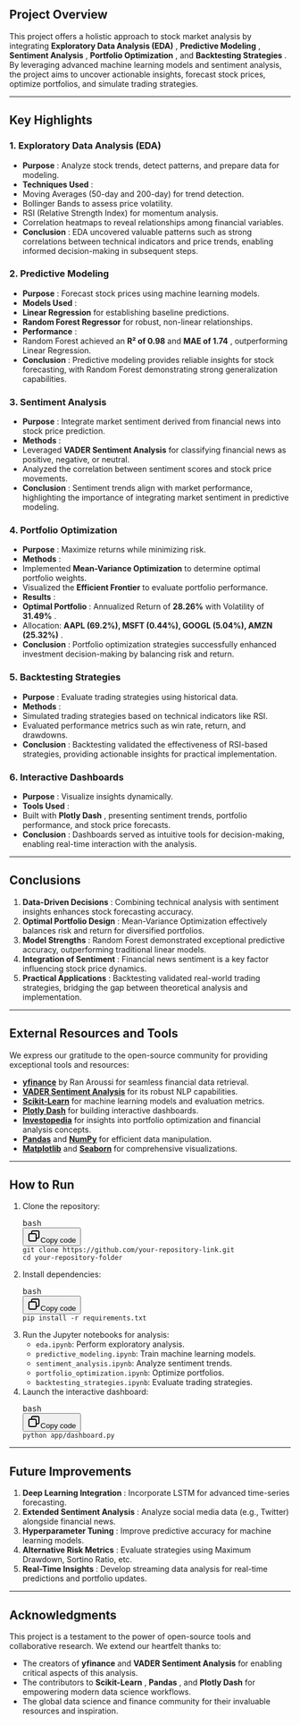
## **Project Overview**

This project offers a holistic approach to stock market analysis by integrating  **Exploratory Data Analysis (EDA)** ,  **Predictive Modeling** ,  **Sentiment Analysis** ,  **Portfolio Optimization** , and  **Backtesting Strategies** . By leveraging advanced machine learning models and sentiment analysis, the project aims to uncover actionable insights, forecast stock prices, optimize portfolios, and simulate trading strategies.

---

## **Key Highlights**

### **1. Exploratory Data Analysis (EDA)**

* **Purpose** : Analyze stock trends, detect patterns, and prepare data for modeling.
* **Techniques Used** :
* Moving Averages (50-day and 200-day) for trend detection.
* Bollinger Bands to assess price volatility.
* RSI (Relative Strength Index) for momentum analysis.
* Correlation heatmaps to reveal relationships among financial variables.
* **Conclusion** : EDA uncovered valuable patterns such as strong correlations between technical indicators and price trends, enabling informed decision-making in subsequent steps.

### **2. Predictive Modeling**

* **Purpose** : Forecast stock prices using machine learning models.
* **Models Used** :
* **Linear Regression** for establishing baseline predictions.
* **Random Forest Regressor** for robust, non-linear relationships.
* **Performance** :
* Random Forest achieved an **R² of 0.98** and  **MAE of 1.74** , outperforming Linear Regression.
* **Conclusion** : Predictive modeling provides reliable insights for stock forecasting, with Random Forest demonstrating strong generalization capabilities.

### **3. Sentiment Analysis**

* **Purpose** : Integrate market sentiment derived from financial news into stock price prediction.
* **Methods** :
* Leveraged **VADER Sentiment Analysis** for classifying financial news as positive, negative, or neutral.
* Analyzed the correlation between sentiment scores and stock price movements.
* **Conclusion** : Sentiment trends align with market performance, highlighting the importance of integrating market sentiment in predictive modeling.

### **4. Portfolio Optimization**

* **Purpose** : Maximize returns while minimizing risk.
* **Methods** :
* Implemented **Mean-Variance Optimization** to determine optimal portfolio weights.
* Visualized the **Efficient Frontier** to evaluate portfolio performance.
* **Results** :
* **Optimal Portfolio** : Annualized Return of **28.26%** with Volatility of  **31.49%** .
* Allocation:  **AAPL (69.2%), MSFT (0.44%), GOOGL (5.04%), AMZN (25.32%)** .
* **Conclusion** : Portfolio optimization strategies successfully enhanced investment decision-making by balancing risk and return.

### **5. Backtesting Strategies**

* **Purpose** : Evaluate trading strategies using historical data.
* **Methods** :
* Simulated trading strategies based on technical indicators like RSI.
* Evaluated performance metrics such as win rate, return, and drawdowns.
* **Conclusion** : Backtesting validated the effectiveness of RSI-based strategies, providing actionable insights for practical implementation.

### **6. Interactive Dashboards**

* **Purpose** : Visualize insights dynamically.
* **Tools Used** :
* Built with  **Plotly Dash** , presenting sentiment trends, portfolio performance, and stock price forecasts.
* **Conclusion** : Dashboards served as intuitive tools for decision-making, enabling real-time interaction with the analysis.

---

## **Conclusions**

1. **Data-Driven Decisions** : Combining technical analysis with sentiment insights enhances stock forecasting accuracy.
2. **Optimal Portfolio Design** : Mean-Variance Optimization effectively balances risk and return for diversified portfolios.
3. **Model Strengths** : Random Forest demonstrated exceptional predictive accuracy, outperforming traditional linear models.
4. **Integration of Sentiment** : Financial news sentiment is a key factor influencing stock price dynamics.
5. **Practical Applications** : Backtesting validated real-world trading strategies, bridging the gap between theoretical analysis and implementation.

---

## **External Resources and Tools**

We express our gratitude to the open-source community for providing exceptional tools and resources:

* **[yfinance](https://github.com/ranaroussi/yfinance)** by Ran Aroussi for seamless financial data retrieval.
* **[VADER Sentiment Analysis](https://github.com/cjhutto/vaderSentiment)** for its robust NLP capabilities.
* **[Scikit-Learn](https://scikit-learn.org/)** for machine learning models and evaluation metrics.
* **[Plotly Dash]()** for building interactive dashboards.
* **[Investopedia](https://www.investopedia.com/)** for insights into portfolio optimization and financial analysis concepts.
* **[Pandas]()** and **[NumPy](https://numpy.org/)** for efficient data manipulation.
* **[Matplotlib](https://matplotlib.org/)** and **[Seaborn]()** for comprehensive visualizations.

---

## **How to Run**

1. Clone the repository:
   <pre class="!overflow-visible"><div class="contain-inline-size rounded-md border-[0.5px] border-token-border-medium relative bg-token-sidebar-surface-primary dark:bg-gray-950"><div class="flex items-center text-token-text-secondary px-4 py-2 text-xs font-sans justify-between rounded-t-md h-9 bg-token-sidebar-surface-primary dark:bg-token-main-surface-secondary select-none">bash</div><div class="sticky top-9 md:top-[5.75rem]"><div class="absolute bottom-0 right-2 flex h-9 items-center"><div class="flex items-center rounded bg-token-sidebar-surface-primary px-2 font-sans text-xs text-token-text-secondary dark:bg-token-main-surface-secondary"><span class="" data-state="closed"><button class="flex gap-1 items-center select-none py-1"><svg width="24" height="24" viewBox="0 0 24 24" fill="none" xmlns="http://www.w3.org/2000/svg" class="icon-sm"><path fill-rule="evenodd" clip-rule="evenodd" d="M7 5C7 3.34315 8.34315 2 10 2H19C20.6569 2 22 3.34315 22 5V14C22 15.6569 20.6569 17 19 17H17V19C17 20.6569 15.6569 22 14 22H5C3.34315 22 2 20.6569 2 19V10C2 8.34315 3.34315 7 5 7H7V5ZM9 7H14C15.6569 7 17 8.34315 17 10V15H19C19.5523 15 20 14.5523 20 14V5C20 4.44772 19.5523 4 19 4H10C9.44772 4 9 4.44772 9 5V7ZM5 9C4.44772 9 4 9.44772 4 10V19C4 19.5523 4.44772 20 5 20H14C14.5523 20 15 19.5523 15 19V10C15 9.44772 14.5523 9 14 9H5Z" fill="currentColor"></path></svg>Copy code</button></span></div></div></div><div class="overflow-y-auto p-4" dir="ltr"><code class="!whitespace-pre hljs language-bash">git clone https://github.com/your-repository-link.git
   cd your-repository-folder
   </code></div></div></pre>
2. Install dependencies:
   <pre class="!overflow-visible"><div class="contain-inline-size rounded-md border-[0.5px] border-token-border-medium relative bg-token-sidebar-surface-primary dark:bg-gray-950"><div class="flex items-center text-token-text-secondary px-4 py-2 text-xs font-sans justify-between rounded-t-md h-9 bg-token-sidebar-surface-primary dark:bg-token-main-surface-secondary select-none">bash</div><div class="sticky top-9 md:top-[5.75rem]"><div class="absolute bottom-0 right-2 flex h-9 items-center"><div class="flex items-center rounded bg-token-sidebar-surface-primary px-2 font-sans text-xs text-token-text-secondary dark:bg-token-main-surface-secondary"><span class="" data-state="closed"><button class="flex gap-1 items-center select-none py-1"><svg width="24" height="24" viewBox="0 0 24 24" fill="none" xmlns="http://www.w3.org/2000/svg" class="icon-sm"><path fill-rule="evenodd" clip-rule="evenodd" d="M7 5C7 3.34315 8.34315 2 10 2H19C20.6569 2 22 3.34315 22 5V14C22 15.6569 20.6569 17 19 17H17V19C17 20.6569 15.6569 22 14 22H5C3.34315 22 2 20.6569 2 19V10C2 8.34315 3.34315 7 5 7H7V5ZM9 7H14C15.6569 7 17 8.34315 17 10V15H19C19.5523 15 20 14.5523 20 14V5C20 4.44772 19.5523 4 19 4H10C9.44772 4 9 4.44772 9 5V7ZM5 9C4.44772 9 4 9.44772 4 10V19C4 19.5523 4.44772 20 5 20H14C14.5523 20 15 19.5523 15 19V10C15 9.44772 14.5523 9 14 9H5Z" fill="currentColor"></path></svg>Copy code</button></span></div></div></div><div class="overflow-y-auto p-4" dir="ltr"><code class="!whitespace-pre hljs language-bash">pip install -r requirements.txt
   </code></div></div></pre>
3. Run the Jupyter notebooks for analysis:
   * `eda.ipynb`: Perform exploratory analysis.
   * `predictive_modeling.ipynb`: Train machine learning models.
   * `sentiment_analysis.ipynb`: Analyze sentiment trends.
   * `portfolio_optimization.ipynb`: Optimize portfolios.
   * `backtesting_strategies.ipynb`: Evaluate trading strategies.
4. Launch the interactive dashboard:
   <pre class="!overflow-visible"><div class="contain-inline-size rounded-md border-[0.5px] border-token-border-medium relative bg-token-sidebar-surface-primary dark:bg-gray-950"><div class="flex items-center text-token-text-secondary px-4 py-2 text-xs font-sans justify-between rounded-t-md h-9 bg-token-sidebar-surface-primary dark:bg-token-main-surface-secondary select-none">bash</div><div class="sticky top-9 md:top-[5.75rem]"><div class="absolute bottom-0 right-2 flex h-9 items-center"><div class="flex items-center rounded bg-token-sidebar-surface-primary px-2 font-sans text-xs text-token-text-secondary dark:bg-token-main-surface-secondary"><span class="" data-state="closed"><button class="flex gap-1 items-center select-none py-1"><svg width="24" height="24" viewBox="0 0 24 24" fill="none" xmlns="http://www.w3.org/2000/svg" class="icon-sm"><path fill-rule="evenodd" clip-rule="evenodd" d="M7 5C7 3.34315 8.34315 2 10 2H19C20.6569 2 22 3.34315 22 5V14C22 15.6569 20.6569 17 19 17H17V19C17 20.6569 15.6569 22 14 22H5C3.34315 22 2 20.6569 2 19V10C2 8.34315 3.34315 7 5 7H7V5ZM9 7H14C15.6569 7 17 8.34315 17 10V15H19C19.5523 15 20 14.5523 20 14V5C20 4.44772 19.5523 4 19 4H10C9.44772 4 9 4.44772 9 5V7ZM5 9C4.44772 9 4 9.44772 4 10V19C4 19.5523 4.44772 20 5 20H14C14.5523 20 15 19.5523 15 19V10C15 9.44772 14.5523 9 14 9H5Z" fill="currentColor"></path></svg>Copy code</button></span></div></div></div><div class="overflow-y-auto p-4" dir="ltr"><code class="!whitespace-pre hljs language-bash">python app/dashboard.py
   </code></div></div></pre>

---

## **Future Improvements**

1. **Deep Learning Integration** : Incorporate LSTM for advanced time-series forecasting.
2. **Extended Sentiment Analysis** : Analyze social media data (e.g., Twitter) alongside financial news.
3. **Hyperparameter Tuning** : Improve predictive accuracy for machine learning models.
4. **Alternative Risk Metrics** : Evaluate strategies using Maximum Drawdown, Sortino Ratio, etc.
5. **Real-Time Insights** : Develop streaming data analysis for real-time predictions and portfolio updates.

---

## **Acknowledgments**

This project is a testament to the power of open-source tools and collaborative research. We extend our heartfelt thanks to:

* The creators of **yfinance** and **VADER Sentiment Analysis** for enabling critical aspects of this analysis.
* The contributors to  **Scikit-Learn** ,  **Pandas** , and **Plotly Dash** for empowering modern data science workflows.
* The global data science and finance community for their invaluable resources and inspiration.

